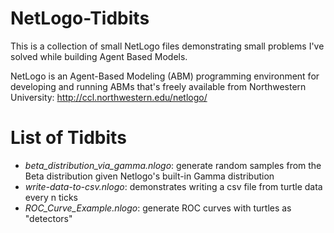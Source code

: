 # NetLogo-Tidbits
This is a collection of small NetLogo files demonstrating small problems I've solved while building Agent Based Models.

NetLogo is an Agent-Based Modeling (ABM) programming environment for developing and running ABMs that's freely available from Northwestern University: http://ccl.northwestern.edu/netlogo/

# List of Tidbits

* *beta_distribution_via_gamma.nlogo*: generate random samples from the Beta distribution given Netlogo's built-in Gamma distribution
* *write-data-to-csv.nlogo*: demonstrates writing a csv file from turtle data every n ticks
* *ROC_Curve_Example.nlogo*: generate ROC curves with turtles as "detectors"
